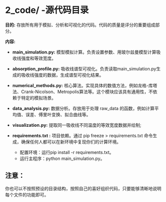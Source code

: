 # 2_code/ -源代码目录

**目的:** 存放所有用于模拟、分析和可视化的代码。代码的质量是评分的重要组成部分。

**内容:**
- **main_simulation.py:** 模型模拟计算。负责设置参数、用玻尔兹曼模型计算吸收线强度和等效宽度。
- **absorption_profile.py:** 吸收线谱型可视化。负责读取main_simulation.py生成的吸收线强度的数据，生成谱型可视化结果。
- **numerical_methods.py:** 核心算法。实现具体的数值方法，例如龙格-库塔法、Crank-Nicolson、Metropolis算法等。这个模块应该具有通用性，不依赖于特定的模拟场景。
- **data_analysis.py:** 数据分析。存放用于处理 raw_data 的函数，例如计算平均值、误差、傅里叶变换、拟合曲线等。
- **visualization.py:** 提取同一吸收线不同温度的等效宽度数据并绘制;
- **requirements.txt :** 项目依赖。通过 pip freeze > requirements.txt 命令生成，确保任何人都可以在新环境中复现你们的计算环境。

  - 配置环境：运行pip install -r requirements.txt。
  - 运行主程序：python main_simulation.py。


## 注意：
你也可以不按照预设的目录结构，按照自己的喜好组织代码，只要能够清晰地说明每个文件的功能即可。
